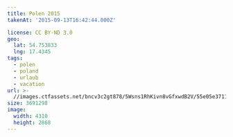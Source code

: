```yaml
---
title: Polen 2015
takenAt: '2015-09-13T16:42:44.000Z'

license: CC BY-ND 3.0
geo:
  lat: 54.753833
  lng: 17.4345
tags:
  - polen
  - poland
  - urlaub
  - vacation
url: >-
  //images.ctfassets.net/bncv3c2gt878/5Wsns1RhKivn8vGfxwdB2V/55e05e37119649e7a853a03ce843aaa1/polen-2015_25328992203_o
size: 3691298
image:
  width: 4310
  height: 2868
---
```


